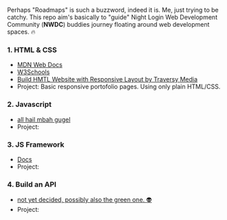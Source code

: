 
Perhaps "Roadmaps" is such a buzzword, indeed it is. Me, just trying to be catchy. This repo aim's basically to "guide" Night Login Web Development Community (**NWDC**) buddies journey floating around web development spaces. :fire:

### 1. HTML & CSS
* [MDN Web Docs](https://developer.mozilla.org/en-US/docs/Learn)
* [W3Schools](https://www.w3schools.com/)
* [Build HMTL Website with Responsive Layout by Traversy Media](https://www.youtube.com/watch?v=Wm6CUkswsNw)
* Project: Basic responsive portofolio pages. Using only plain HTML/CSS.

### 2. Javascript
* [all hail mbah gugel](https://www.google.com)
* Project:

### 3. JS Framework
* [Docs](https://vuejs.org/)
* Project:

### 4. Build an API 
* [not yet decided, possibly also the green one. :alien:](https://en.wikipedia.org/wiki/Hulk_(comics))
* Project: 


